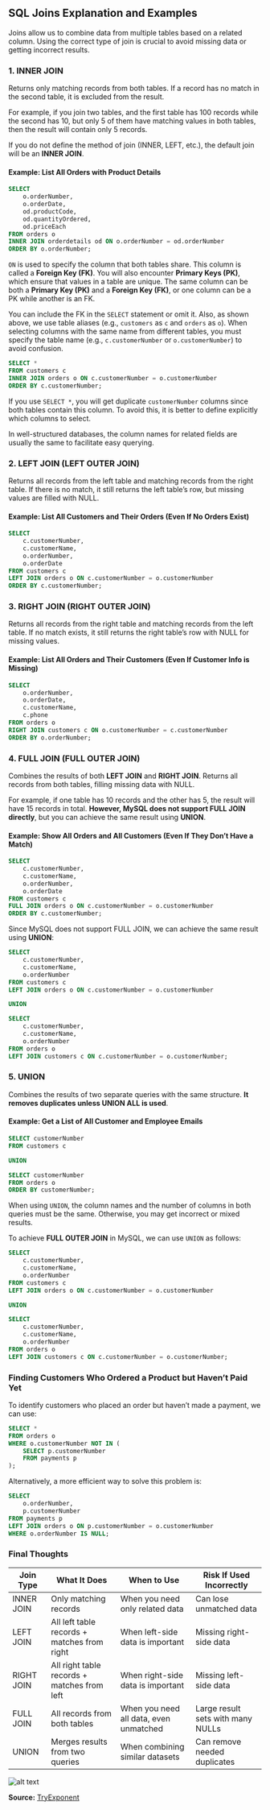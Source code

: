 ## SQL Joins Explanation and Examples

Joins allow us to combine data from multiple tables based on a related column. Using the correct type of join is crucial to avoid missing data or getting incorrect results.

### 1. INNER JOIN
Returns only matching records from both tables. If a record has no match in the second table, it is excluded from the result.

For example, if you join two tables, and the first table has 100 records while the second has 10, but only 5 of them have matching values in both tables, then the result will contain only 5 records.

If you do not define the method of join (INNER, LEFT, etc.), the default join will be an **INNER JOIN**.

#### Example: List All Orders with Product Details
```sql
SELECT
    o.orderNumber,
    o.orderDate,
    od.productCode,
    od.quantityOrdered,
    od.priceEach
FROM orders o
INNER JOIN orderdetails od ON o.orderNumber = od.orderNumber
ORDER BY o.orderNumber;
```

`ON` is used to specify the column that both tables share. This column is called a **Foreign Key (FK)**. You will also encounter **Primary Keys (PK)**, which ensure that values in a table are unique. The same column can be both a **Primary Key (PK)** and a **Foreign Key (FK)**, or one column can be a PK while another is an FK.

You can include the FK in the `SELECT` statement or omit it. Also, as shown above, we use table aliases (e.g., `customers` as `c` and `orders` as `o`). When selecting columns with the same name from different tables, you must specify the table name (e.g., `c.customerNumber` or `o.customerNumber`) to avoid confusion.

```sql
SELECT *
FROM customers c
INNER JOIN orders o ON c.customerNumber = o.customerNumber
ORDER BY c.customerNumber;
```

If you use `SELECT *`, you will get duplicate `customerNumber` columns since both tables contain this column. To avoid this, it is better to define explicitly which columns to select.

In well-structured databases, the column names for related fields are usually the same to facilitate easy querying.

### 2. LEFT JOIN (LEFT OUTER JOIN)
Returns all records from the left table and matching records from the right table. If there is no match, it still returns the left table’s row, but missing values are filled with NULL.

#### Example: List All Customers and Their Orders (Even If No Orders Exist)
```sql
SELECT
    c.customerNumber,
    c.customerName,
    o.orderNumber,
    o.orderDate
FROM customers c
LEFT JOIN orders o ON c.customerNumber = o.customerNumber
ORDER BY c.customerNumber;
```

### 3. RIGHT JOIN (RIGHT OUTER JOIN)
Returns all records from the right table and matching records from the left table. If no match exists, it still returns the right table’s row with NULL for missing values.

#### Example: List All Orders and Their Customers (Even If Customer Info is Missing)
```sql
SELECT
    o.orderNumber,
    o.orderDate,
    c.customerName,
    c.phone
FROM orders o
RIGHT JOIN customers c ON o.customerNumber = c.customerNumber
ORDER BY o.orderNumber;
```

### 4. FULL JOIN (FULL OUTER JOIN)
Combines the results of both **LEFT JOIN** and **RIGHT JOIN**. Returns all records from both tables, filling missing data with NULL.

For example, if one table has 10 records and the other has 5, the result will have 15 records in total. **However, MySQL does not support FULL JOIN directly**, but you can achieve the same result using **UNION**.

#### Example: Show All Orders and All Customers (Even If They Don’t Have a Match)
```sql
SELECT
    c.customerNumber,
    c.customerName,
    o.orderNumber,
    o.orderDate
FROM customers c
FULL JOIN orders o ON c.customerNumber = o.customerNumber
ORDER BY c.customerNumber;
```

Since MySQL does not support FULL JOIN, we can achieve the same result using **UNION**:

```sql
SELECT
    c.customerNumber,
    c.customerName,
    o.orderNumber
FROM customers c  
LEFT JOIN orders o ON c.customerNumber = o.customerNumber

UNION

SELECT
    c.customerNumber,
    c.customerName,
    o.orderNumber
FROM orders o  
LEFT JOIN customers c ON c.customerNumber = o.customerNumber;
```

### 5. UNION
Combines the results of two separate queries with the same structure. **It removes duplicates unless UNION ALL is used**.

#### Example: Get a List of All Customer and Employee Emails
```sql
SELECT customerNumber
FROM customers c

UNION

SELECT customerNumber
FROM orders o
ORDER BY customerNumber;
```

When using `UNION`, the column names and the number of columns in both queries must be the same. Otherwise, you may get incorrect or mixed results.

To achieve **FULL OUTER JOIN** in MySQL, we can use `UNION` as follows:
```sql
SELECT
    c.customerNumber,
    c.customerName,
    o.orderNumber
FROM customers c  
LEFT JOIN orders o ON c.customerNumber = o.customerNumber

UNION

SELECT
    c.customerNumber,
    c.customerName,
    o.orderNumber
FROM orders o  
LEFT JOIN customers c ON c.customerNumber = o.customerNumber;
```

### Finding Customers Who Ordered a Product but Haven’t Paid Yet
To identify customers who placed an order but haven’t made a payment, we can use:

```sql
SELECT *
FROM orders o
WHERE o.customerNumber NOT IN (
    SELECT p.customerNumber
    FROM payments p
);
```

Alternatively, a more efficient way to solve this problem is:
```sql
SELECT
    o.orderNumber,
    p.customerNumber
FROM payments p
LEFT JOIN orders o ON p.customerNumber = o.customerNumber
WHERE o.orderNumber IS NULL;
```

### Final Thoughts
| Join Type  | What It Does | When to Use | Risk If Used Incorrectly |
|------------|-------------|-------------|-------------------------|
| INNER JOIN | Only matching records | When you need only related data | Can lose unmatched data |
| LEFT JOIN | All left table records + matches from right | When left-side data is important | Missing right-side data |
| RIGHT JOIN | All right table records + matches from left | When right-side data is important | Missing left-side data |
| FULL JOIN | All records from both tables | When you need all data, even unmatched | Large result sets with many NULLs |
| UNION | Merges results from two queries | When combining similar datasets | Can remove needed duplicates |

![alt text](image-2.png)

**Source:** [TryExponent](https://www.tryexponent.com/)

